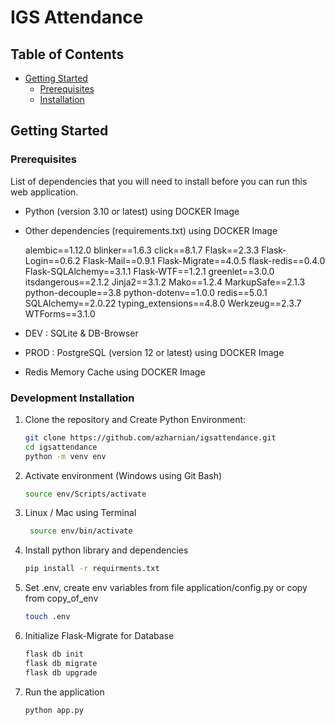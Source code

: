 # IGS Attendance

## Table of Contents
- [Getting Started](#getting-started)
  - [Prerequisites](#prerequisites)
  - [Installation](#installation)


## Getting Started

### Prerequisites

List of dependencies that you will need to install before you can run this web application.

- Python (version 3.10 or latest) using DOCKER Image
- Other dependencies (requirements.txt) using DOCKER Image

    alembic==1.12.0
    blinker==1.6.3
    click==8.1.7
    Flask==2.3.3
    Flask-Login==0.6.2
    Flask-Mail==0.9.1
    Flask-Migrate==4.0.5
    flask-redis==0.4.0
    Flask-SQLAlchemy==3.1.1
    Flask-WTF==1.2.1
    greenlet==3.0.0
    itsdangerous==2.1.2
    Jinja2==3.1.2
    Mako==1.2.4
    MarkupSafe==2.1.3
    python-decouple==3.8
    python-dotenv==1.0.0
    redis==5.0.1
    SQLAlchemy==2.0.22
    typing_extensions==4.8.0
    Werkzeug==2.3.7
    WTForms==3.1.0

- DEV   : SQLite & DB-Browser
- PROD  : PostgreSQL (version 12 or latest) using DOCKER Image
- Redis Memory Cache using DOCKER Image

### Development Installation

1. Clone the repository and Create Python Environment:

   ```bash
   git clone https://github.com/azharnian/igsattendance.git
   cd igsattendance
   python -m venv env

2. Activate environment (Windows using Git Bash)

    ```bash
    source env/Scripts/activate
 
3. Linux / Mac using Terminal

   ```bash
    source env/bin/activate

4. Install python library and dependencies

    ```bash
    pip install -r requirments.txt

5. Set .env, create env variables from file application/config.py or copy from copy_of_env

    ```bash
    touch .env

6. Initialize Flask-Migrate for Database

    ```bash
    flask db init
    flask db migrate
    flask db upgrade

6. Run the application

    ```bash
    python app.py

